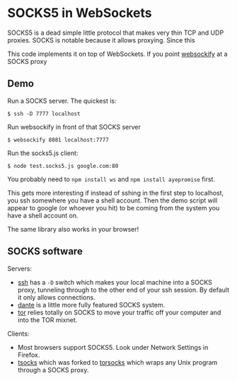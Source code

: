 SOCKS5 in WebSockets
====================


SOCKS5 is a dead simple little protocol that makes very thin TCP and UDP proxies.
SOCKS is notable because it allows proxying. Since this 

This code implements it on top of WebSockets. If you point [websockify](https://github.com/kanaka/websockify/) at a SOCKS proxy


Demo
----


Run a SOCKS server. The quickest is:
```
$ ssh -D 7777 localhost
```

Run websockify in front of that SOCKS server
```
$ websockify 8081 localhost:7777
```

Run the socks5.js client:
```
$ node test.socks5.js google.com:80
```

You probably need to `npm install ws` and `npm install ayepromise` first.

This gets more interesting if instead of sshing in the first step to localhost, you ssh somewhere you have a shell account.
Then the demo script will appear to google (or whoever you hit) to be coming from the system you have a shell account on.

The same library also works in your browser!

SOCKS software
--------------

Servers:

* [ssh](http://www.openssh.com/) has a `-D` switch which makes your local machine into a SOCKS proxy, tunneling through to the other end of your ssh session. By default it only allows connections.
* [dante](http://www.inet.no/dante/) is a little more fully featured SOCKS system.
* [tor](http://torproject.org) relies totally on SOCKS to move your traffic off your computer and into the TOR mixnet.

Clients:

* Most browsers support SOCKS5. Look under Network Settings in Firefox.
* [tsocks](http://tsocks.sourceforge.net/) which was forked to [torsocks](https://code.google.com/p/torsocks/) which wraps any Unix program through a SOCKS proxy.
